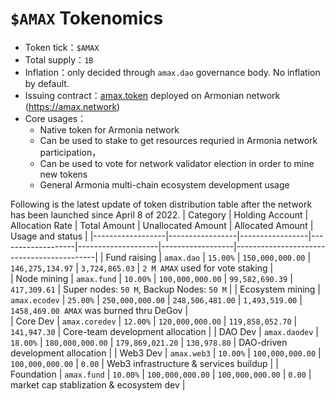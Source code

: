 # `$AMAX` Tokenomics
-  Token tick：`$AMAX`
- Total supply：`1B`
- Inflation：only decided through `amax.dao` governance body. No inflation by default.
- Issuing contract：[amax.token](https://amaxscan.io/account/amax.token) deployed on Armonian network (https://amax.network)
- Core usages：
  - Native token for Armonia network
  - Can be used to stake to get resources requried in Armonia network participation，
  - Can be used to vote for network validator election in order to mine new tokens
  - General Armonia multi-chain ecosystem development usage
  
Following is the latest update of token distribution table after the network has been launched since April 8 of 2022.
| Category         | Holding Account | Allocation Rate | Total Amount      | Unallocated Amount | Allocated Amount | Usage and status                          |
|------------------|-----------------|-----------------|-------------------|--------------------|------------------|-------------------------------------------|
| Fund raising     | `amax.dao`      | `15.00%`        | `150,000,000.00`  | `146,275,134.97`   | `3,724,865.03`   | `2 M AMAX` used for vote staking          |                
| Node mining      | `amax.fund`     | `10.00%`        | `100,000,000.00`  | `99,582,690.39`    | `417,309.61`     | Super nodes: `50 M`, Backup Nodes: `50 M` |
| Ecosystem mining | `amax.ecodev`   | `25.00%`        | `250,000,000.00`  | `248,506,481.00`   | `1,493,519.00`   | `1458,469.00 AMAX` was burned thru DeGov  |    
| Core Dev         | `amax.coredev`  | `12.00%`        | `120,000,000.00`  | `119,858,052.70`   | `141,947.30`     | Core-team development allocation          |
| DAO Dev          | `amax.daodev`   | `18.00%`        | `180,000,000.00`  | `179,869,021.20`   | `130,978.80`     | DAO-driven development allocation         |
| Web3 Dev         | `amax.web3`     | `10.00%`        | `100,000,000.00`  | `100,000,000.00`   | `0.00`           | Web3 infrastructure & services buildup    |
| Foundation       | `amax.fund`     | `10.00%`        | `100,000,000.00`  | `100,000,000.00`   | `0.00`           | market cap stablization & ecosystem dev   |
